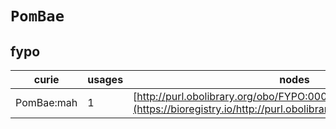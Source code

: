 # `PomBae`

## fypo

| curie      |   usages | nodes                                                                                                             |
|------------|----------|-------------------------------------------------------------------------------------------------------------------|
| PomBae:mah |        1 | [http://purl.obolibrary.org/obo/FYPO:0007753](https://bioregistry.io/http://purl.obolibrary.org/obo/FYPO:0007753) |
